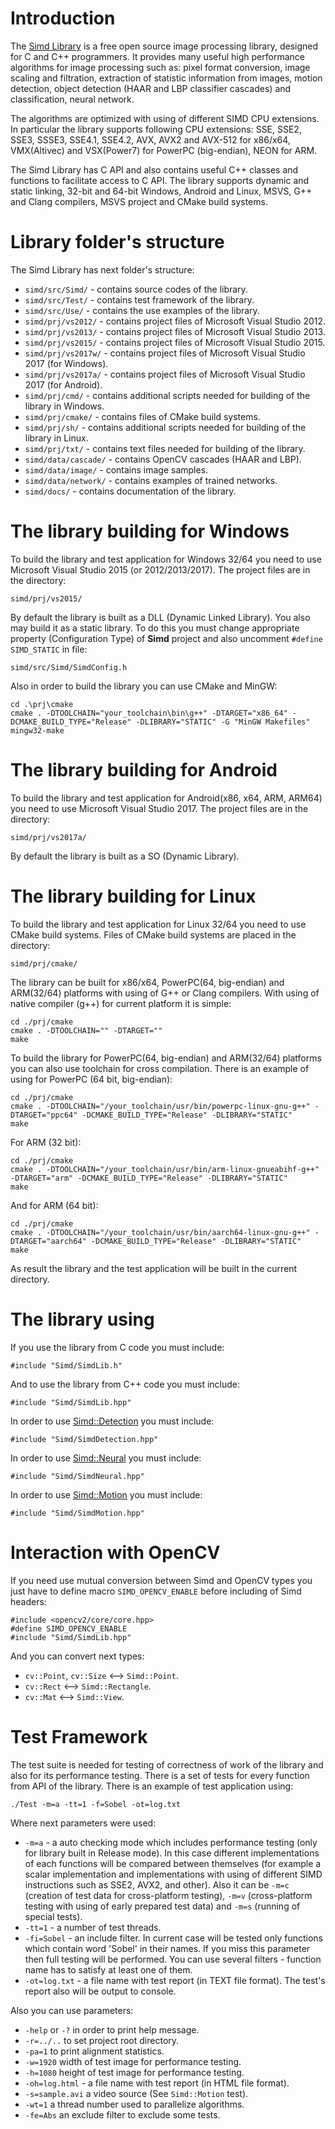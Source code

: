 Introduction
============

The [Simd Library](http://ermig1979.github.io/Simd) is a free open source image processing library, designed for C and C++ programmers. 
It provides many useful high performance algorithms for image processing such as: 
pixel format conversion, image scaling and filtration, extraction of statistic information from images, motion detection,
object detection (HAAR and LBP classifier cascades) and classification, neural network.

The algorithms are optimized with using of different SIMD CPU extensions. 
In particular the library supports following CPU extensions: 
SSE, SSE2, SSE3, SSSE3, SSE4.1, SSE4.2, AVX, AVX2 and AVX-512 for x86/x64, VMX(Altivec) and VSX(Power7) for PowerPC (big-endian), NEON for ARM.

The Simd Library has C API and also contains useful C++ classes and functions to facilitate access to C API. 
The library supports dynamic and static linking, 32-bit and 64-bit Windows, Android and Linux, 
MSVS, G++ and Clang compilers, MSVS project and CMake build systems.

Library folder's structure
==========================

The Simd Library has next folder's structure:

* `simd/src/Simd/` - contains source codes of the library.
* `simd/src/Test/` - contains test framework of the library.
* `simd/src/Use/` - contains the use examples of the library.
* `simd/prj/vs2012/` - contains project files of Microsoft Visual Studio 2012.
* `simd/prj/vs2013/` - contains project files of Microsoft Visual Studio 2013.
* `simd/prj/vs2015/` - contains project files of Microsoft Visual Studio 2015.
* `simd/prj/vs2017w/` - contains project files of Microsoft Visual Studio 2017 (for Windows).
* `simd/prj/vs2017a/` - contains project files of Microsoft Visual Studio 2017 (for Android).
* `simd/prj/cmd/` - contains additional scripts needed for building of the library in Windows.
* `simd/prj/cmake/` - contains files of CMake build systems.
* `simd/prj/sh/` - contains additional scripts needed for building of the library in Linux.
* `simd/prj/txt/` - contains text files needed for building of the library.
* `simd/data/cascade/` - contains OpenCV cascades (HAAR and LBP).
* `simd/data/image/` - contains image samples.
* `simd/data/network/` - contains examples of trained networks.
* `simd/docs/` - contains documentation of the library.

The library building for Windows
================================

To build the library and test application for Windows 32/64 you need to use Microsoft Visual Studio 2015 (or 2012/2013/2017). 
The project files are in the directory: 

`simd/prj/vs2015/`

By default the library is built as a DLL (Dynamic Linked Library).
You also may build it as a static library. 
To do this you must change appropriate property (Configuration Type) of **Simd** project and also uncomment `#define SIMD_STATIC` in file:

`simd/src/Simd/SimdConfig.h`

Also in order to build the library you can use CMake and MinGW:

    cd .\prj\cmake
    cmake . -DTOOLCHAIN="your_toolchain\bin\g++" -DTARGET="x86_64" -DCMAKE_BUILD_TYPE="Release" -DLIBRARY="STATIC" -G "MinGW Makefiles"
    mingw32-make

The library building for Android
================================

To build the library and test application for Android(x86, x64, ARM, ARM64) you need to use Microsoft Visual Studio 2017. 
The project files are in the directory: 

`simd/prj/vs2017a/`

By default the library is built as a SO (Dynamic Library).

The library building for Linux
==============================

To build the library and test application for Linux 32/64 you need to use CMake build systems.
Files of CMake build systems are placed in the directory:

`simd/prj/cmake/`
	
The library can be built for x86/x64, PowerPC(64, big-endian) and ARM(32/64) platforms with using of G++ or Clang compilers.
With using of native compiler (g++) for current platform it is simple:

	cd ./prj/cmake
	cmake . -DTOOLCHAIN="" -DTARGET=""
	make
	
To build the library for PowerPC(64, big-endian) and ARM(32/64) platforms you can also use toolchain for cross compilation.
There is an example of using for PowerPC (64 bit, big-endian):

	cd ./prj/cmake
	cmake . -DTOOLCHAIN="/your_toolchain/usr/bin/powerpc-linux-gnu-g++" -DTARGET="ppc64" -DCMAKE_BUILD_TYPE="Release" -DLIBRARY="STATIC"
	make
	
For ARM (32 bit):

	cd ./prj/cmake
	cmake . -DTOOLCHAIN="/your_toolchain/usr/bin/arm-linux-gnueabihf-g++" -DTARGET="arm" -DCMAKE_BUILD_TYPE="Release" -DLIBRARY="STATIC"
	make
	
And for ARM (64 bit):

    cd ./prj/cmake
    cmake . -DTOOLCHAIN="/your_toolchain/usr/bin/aarch64-linux-gnu-g++" -DTARGET="aarch64" -DCMAKE_BUILD_TYPE="Release" -DLIBRARY="STATIC"
    make

As result the library and the test application will be built in the current directory.

The library using
=================

If you use the library from C code you must include:
	
    #include "Simd/SimdLib.h"

And to use the library from C++ code you must include:

    #include "Simd/SimdLib.hpp"

In order to use [Simd::Detection](http://ermig1979.github.io/Simd/help/struct_simd_1_1_detection.html) you must include:

    #include "Simd/SimdDetection.hpp"
	
In order to use [Simd::Neural](http://ermig1979.github.io/Simd/help/namespace_simd_1_1_neural.html) you must include:

    #include "Simd/SimdNeural.hpp"
	
In order to use [Simd::Motion](http://ermig1979.github.io/Simd/help/namespace_simd_1_1_motion.html) you must include:

    #include "Simd/SimdMotion.hpp"
	
Interaction with OpenCV
=======================

If you need use mutual conversion between Simd and OpenCV types you just have to define macro `SIMD_OPENCV_ENABLE` before including of Simd headers:
    
    #include <opencv2/core/core.hpp>
    #define SIMD_OPENCV_ENABLE
    #include "Simd/SimdLib.hpp"

And you can convert next types:
	
* `cv::Point`, `cv::Size` <--> `Simd::Point`.
* `cv::Rect` <--> `Simd::Rectangle`.
* `cv::Mat` <--> `Simd::View`.
	
Test Framework
==============

The test suite is needed for testing of correctness of work of the library and also for its performance testing.
There is a set of tests for every function from API of the library. 
There is an example of test application using:

	./Test -m=a -tt=1 -f=Sobel -ot=log.txt

Where next parameters were used:

* `-m=a` - a auto checking mode which includes performance testing (only for library built in Release mode). 
In this case different implementations of each functions will be compared between themselves 
(for example a scalar implementation and implementations with using of different SIMD instructions such as SSE2, AVX2, and other).
Also it can be `-m=c` (creation of test data for cross-platform testing), `-m=v` (cross-platform testing with using of early prepared test data)
and `-m=s` (running of special tests).
* `-tt=1` - a number of test threads.
* `-fi=Sobel` - an include filter. In current case will be tested only functions which contain word 'Sobel' in their names. 
If you miss this parameter then full testing will be performed.
You can use several filters - function name has to satisfy at least one of them.
* `-ot=log.txt` - a file name with test report (in TEXT file format). The test's report also will be output to console.
    
Also you can use parameters:

* `-help` or `-?` in order to print help message.
* `-r=../..` to set project root directory.
* `-pa=1` to print alignment statistics.
* `-w=1920` width of test image for performance testing.
* `-h=1080` height of test image for performance testing.
* `-oh=log.html` - a file name with test report (in HTML file format).	
* `-s=sample.avi` a video source (See `Simd::Motion` test).
* `-wt=1` a thread number used to parallelize algorithms.
* `-fe=Abs` an exclude filter to exclude some tests.
